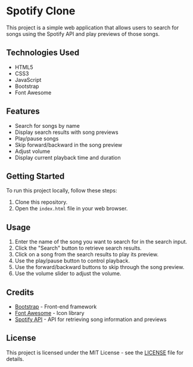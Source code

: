 # Spotify Clone

This project is a simple web application that allows users to search for songs using the Spotify API and play previews of those songs.

## Technologies Used
- HTML5
- CSS3
- JavaScript
- Bootstrap
- Font Awesome

## Features
- Search for songs by name
- Display search results with song previews
- Play/pause songs
- Skip forward/backward in the song preview
- Adjust volume
- Display current playback time and duration

## Getting Started
To run this project locally, follow these steps:
1. Clone this repository.
2. Open the `index.html` file in your web browser.

## Usage
1. Enter the name of the song you want to search for in the search input.
2. Click the "Search" button to retrieve search results.
3. Click on a song from the search results to play its preview.
4. Use the play/pause button to control playback.
5. Use the forward/backward buttons to skip through the song preview.
6. Use the volume slider to adjust the volume.

## Credits
- [Bootstrap](https://getbootstrap.com/) - Front-end framework
- [Font Awesome](https://fontawesome.com/) - Icon library
- [Spotify API](https://developer.spotify.com/documentation/web-api/) - API for retrieving song information and previews

## License
This project is licensed under the MIT License - see the [LICENSE](LICENSE) file for details.
